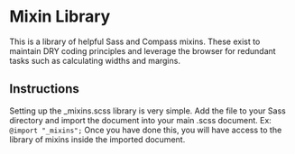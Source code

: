 # Mixin Library

This is a library of helpful Sass and Compass mixins. These exist to maintain DRY coding principles and leverage the browser for redundant tasks such as calculating widths and margins.

## Instructions

Setting up the _mixins.scss library is very simple. Add the file to your Sass directory and import the document into your main .scss document. Ex: `@import "_mixins";` Once you have done this, you will have access to the library of mixins inside the imported document.